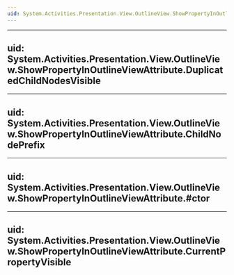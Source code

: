 ```yaml
---
uid: System.Activities.Presentation.View.OutlineView.ShowPropertyInOutlineViewAttribute
---
```


---
uid: System.Activities.Presentation.View.OutlineView.ShowPropertyInOutlineViewAttribute.DuplicatedChildNodesVisible
---

---
uid: System.Activities.Presentation.View.OutlineView.ShowPropertyInOutlineViewAttribute.ChildNodePrefix
---

---
uid: System.Activities.Presentation.View.OutlineView.ShowPropertyInOutlineViewAttribute.#ctor
---

---
uid: System.Activities.Presentation.View.OutlineView.ShowPropertyInOutlineViewAttribute.CurrentPropertyVisible
---
